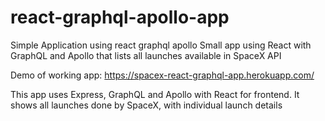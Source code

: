 # react-graphql-apollo-app
Simple Application using react graphql apollo
Small app using React with GraphQL and Apollo that lists all launches available in SpaceX API

Demo of working app: https://spacex-react-graphql-app.herokuapp.com/

This app uses Express, GraphQL and Apollo with React for frontend. It shows all launches done by SpaceX, with individual launch details
